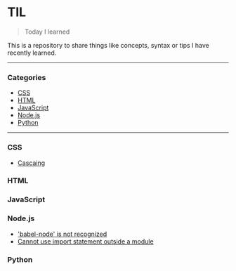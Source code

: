 # TIL

> Today I learned

This is a repository to share things like concepts, syntax or tips I have recently learned. 
 
---

### Categories
* [CSS](#css)
* [HTML](#html)
* [JavaScript](#javascript)
* [Node.js](node.js)
* [Python](#python)

---

### CSS

- [Cascaing](css/Cascading.md)

### HTML

### JavaScript

### Node.js

- ['babel-node' is not recognized](node.js/'babel-node'-is-not-recognized.md)
- [Cannot use import statement outside a module](node.js/cannot-use-import-statement-outside-a-module.md)

### Python